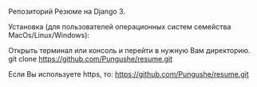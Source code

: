 Репозиторий Резюме на Django 3.

Установка (для пользователей операционных систем семейства MacOs/Linux/Windows):

Открыть терминал или консоль и перейти в нужную Вам директорию. git clone https://github.com/Pungushe/resume.git

Если Вы используете https, то: https://github.com/Pungushe/resume.git
